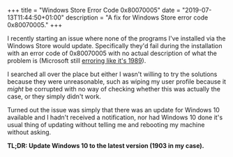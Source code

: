 +++
title = "Windows Store Error Code 0x80070005"
date = "2019-07-13T11:44:50+01:00"
description = "A fix for Windows Store error code 0x80070005."
+++

I recently starting an issue where none of the programs I've installed via the
Windows Store would update. Specifically they'd fail during the installation
with an error code of 0x80070005 with no actual description of what the problem
is (Microsoft still
[erroring like it's 1989](/images/1200px-PC_Load_Letter.jpg)).

I searched all over the place but either I wasn't willing to try the solutions
because they were unreasonable, such as wiping my user profile because
it _might_ be corrupted with no way of checking whether this was actually the
case, or they simply didn't work.

Turned out the issue was simply that there was an update for Windows 10
available and I hadn't received a notification, nor had Windows 10 done it's
usual thing of updating without telling me and rebooting my machine without
asking.

__TL;DR: Update Windows 10 to the latest version (1903 in my case).__
